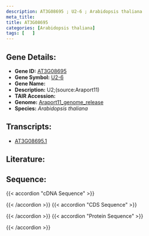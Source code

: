 ```yaml
---
description: AT3G08695 ; U2-6 ; Arabidopsis thaliana
meta_title:
title: AT3G08695
categories: [Arabidopsis thaliana]
tags: [   ]
---
```


## Gene Details:
- **Gene ID:** [AT3G08695](https://www.arabidopsis.org/locus?name=AT3G08695)
- **Gene Symbol:** <u>U2-6</u>
- **Gene Name:** 
- **Description:**   U2;(source:Araport11)
- **TAIR Accession:** 
- **Genome:** [Araport11_genome_release](https://www.arabidopsis.org/download/list?dir=Genes%2FAraport11_genome_release)
- **Species:** *Arabidopsis thaliana*

## Transcripts:
   -  [AT3G08695.1](https://www.arabidopsis.org/gene?name=AT3G08695.1)
## Literature:
## Sequence:
{{< accordion "cDNA Sequence" >}}

{{< /accordion >}}
{{< accordion "CDS Sequence" >}}

{{< /accordion >}}
{{< accordion "Protein Sequence" >}}

{{< /accordion >}}
